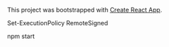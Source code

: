 This project was bootstrapped with [Create React App](https://github.com/facebook/create-react-app).

Set-ExecutionPolicy RemoteSigned 

npm start